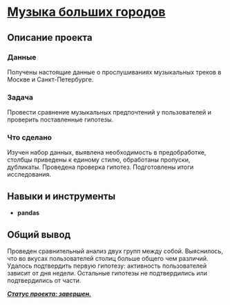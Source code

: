 # [Музыка больших городов](https://github.com/observer012/yandex_practicum/blob/main/01.%20Базовый%20Python%20(3)/Музыка%20больших%20городов.ipynb)

## Описание проекта
### Данные

Получены настоящие данные о прослушиваниях музыкальных треков в Москве и Санкт-Петербурге. 

### Задача

Провести сравнение музыкальных предпочтений у пользователей и проверить поставленные гипотезы.

### Что сделано

Изучен набор данных, выявлена необходимость в предобработке, столбцы приведены к единому стилю, обработаны пропуски, дубликаты. Проведена проверка гипотез. Подготовлены итоги исследования. 

## Навыки и инструменты
- **pandas**

##

## Общий вывод

Проведен сравнительный анализ двух групп между собой. Выяснилось, что во вкусах пользователей столиц больше общего чем различий. Удалось подтвердить первую гипотезу: активность пользователей зависит от дня недели. Остальные гипотезы не подтвердились или подтвердились от части. 

<u>***Статус проекта: завершен.***</u>  
